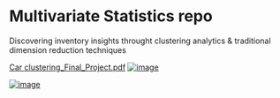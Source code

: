 # Multivariate Statistics repo
Discovering inventory insights throught clustering analytics & traditional dimension reduction techniques 

[Car clustering_Final_Project.pdf](https://github.com/miguelzpresa/stats-H/blob/123cc411721517588fa660a8fcb90f079c350cac/cars%20clustering%20(1).pdf)
[![image](https://github.com/user-attachments/assets/bd4bc339-2266-4c21-8d76-d8bd39dcd68b)
](https://github.com/miguelzpresa/stats-H/blob/123cc411721517588fa660a8fcb90f079c350cac/cars%20clustering%20(1).pdf)  

[![image](https://github.com/user-attachments/assets/25389e08-84fd-4a3f-82eb-dd1f5de6ebb8)](https://github.com/miguelzpresa/stats-H/blob/123cc411721517588fa660a8fcb90f079c350cac/cars%20clustering%20(1).pdf) 
